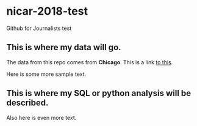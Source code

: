 # nicar-2018-test
Github for Journalists test


## This is where my data will go.

The data from this repo comes from **Chicago**. This is a link [to this](http://www.google.com).

Here is some more sample text.

## This is where my SQL or python analysis will be described.

Also here is even more text.
